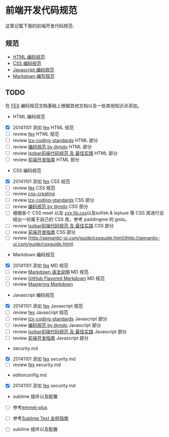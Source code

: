 # 前端开发代码规范

这里记载下我的前端开发代码规范:

## 规范

* [HTML 编码规范](./html.md)
* [CSS 编码规范](./css.md)
* [Javascript 编码规范](./javascript.md)
* [Markdown 编写规范](./markdown.md)


## TODO

在 [FEX](https://github.com/fex-team/styleguide) 编码规范文档基础上根据其他文档以及一些其他知识点添加。

+ HTML 编码规范
 - [x] 20141101 添加 [fex](https://github.com/fex-team/styleguide) HTML 规范
 - [ ] review [fex](https://github.com/fex-team/styleguide) HTML 规范
 - [ ] review [lzx-coding-standards](/lzx-coding-standards.md) HTML 部分
 - [ ] review [编码规范 by @mdo](http://codeguide.bootcss.com/) HTML 部分
 - [ ] review [Isobar前端代码规范 及 最佳实践](http://coderlmn.github.io/code-standards/) HTML 部分
 - [ ] review [前端开发指南](http://coderlmn.github.io/Front-End-Development-Guidelines/) HTML 部分

+ CSS 编码规范
 - [x] 20141101 添加 [fex](https://github.com/fex-team/styleguide) CSS 规范
 - [ ] review [fex](https://github.com/fex-team/styleguide) CSS 规范
 - [ ] review [css-creating](https://github.com/yisibl/css-creating)
 - [ ] review [lzx-coding-standards](/lzx-coding-standards.md) CSS 部分
 - [ ] review [编码规范 by @mdo](http://codeguide.bootcss.com/) CSS 部分
 - [ ] 根据各个 CSS reset 以及 [zxx.lib.css](zxx.lib.css)以及sofish & lepture 等 CSS 库进行总结出一份属于自己的 CSS 库，参考 paddingme 的 gists。
 - [ ] review [Isobar前端代码规范 及 最佳实践](http://coderlmn.github.io/code-standards/) CSS 部分
 - [ ] review [前端开发指南](http://coderlmn.github.io/Front-End-Development-Guidelines/) CSS 部分
 - [ ] review [http://semantic-ui.com/guide/cssguide.html](http://semantic-ui.com/guide/cssguide.html)

+ Markdown 编码规范
 - [x] 20141101 添加 [fex](https://github.com/fex-team/styleguide) MD 规范
 - [ ] review [Markdown 语法说明](http://wowubuntu.com/markdown/) MD 规范
 - [ ] review [GitHub Flavored Markdown](https://help.github.com/articles/github-flavored-markdown/) MD 规范
 - [ ] review [Mastering Markdown](https://guides.github.com/features/mastering-markdown/)

+ Javascript 编码规范
 - [x] 20141101 添加 [fex](https://github.com/fex-team/styleguide) Javascript 规范
 - [ ] review [fex](https://github.com/fex-team/styleguide) Javascript 规范
 - [ ] review [lzx-coding-standards](/lzx-coding-standards.md) Javascript 部分
 - [ ] review [编码规范 by @mdo](http://codeguide.bootcss.com/) Javascript 部分
 - [ ] review [Isobar前端代码规范 及 最佳实践](http://coderlmn.github.io/code-standards/) Javascript 部分
 - [ ] review [前端开发指南](http://coderlmn.github.io/Front-End-Development-Guidelines/) Javascript 部分

+ security.md
 - [x] 20141101 添加 [fex](https://github.com/fex-team/styleguide) security.md
 - [ ] review [fex](https://github.com/fex-team/styleguide) security.md

+ editorconfig.md
 - [x] 20141101 添加 [fex](https://github.com/fex-team/styleguide) security.md

+ sublime 插件以及配置
 - [ ] 参考[emmet-plus](https://github.com/yisibl/emmet-plus)
 - [ ] 参考[Sublime Text 全程指南](http://zh.lucida.me/blog/sublime-text-complete-guide/)
 - [ ] sublime 插件以及配置















